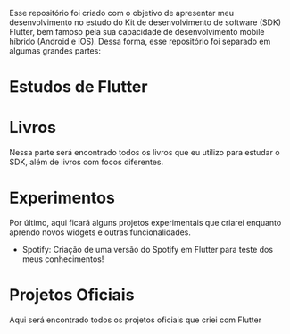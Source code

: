 Esse repositório foi criado com o objetivo de apresentar meu desenvolvimento no estudo do Kit de desenvolvimento de software (SDK) Flutter, bem famoso pela
sua capacidade de desenvolvimento mobile híbrido (Android e IOS).
Dessa forma, esse repositório foi separado em algumas grandes partes:
	
# Estudos de Flutter

# Livros
Nessa parte será encontrado todos os livros que eu utilizo para estudar o SDK, além de livros com focos diferentes.
# Experimentos
Por último, aqui ficará alguns projetos experimentais que criarei enquanto aprendo novos widgets e outras funcionalidades.
- Spotify: Criação de uma versão do Spotify em Flutter para teste dos meus conhecimentos!
# Projetos Oficiais 
Aqui será encontrado todos os projetos oficiais que criei com Flutter 
